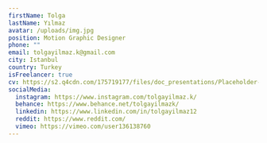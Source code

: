 ```yaml
---
firstName: Tolga
lastName: Yılmaz
avatar: /uploads/img.jpg
position: Motion Graphic Designer
phone: ""
email: tolgayilmaz.k@gmail.com
city: Istanbul
country: Turkey
isFreelancer: true
cv: https://s2.q4cdn.com/175719177/files/doc_presentations/Placeholder-PDF.pdf
socialMedia:
  instagram: https://www.instagram.com/tolgayilmaz.k/
  behance: https://www.behance.net/tolgayilmazk/
  linkedin: https://www.linkedin.com/in/tolgayilmaz12
  reddit: https://www.reddit.com/
  vimeo: https://vimeo.com/user136138760
---
```

